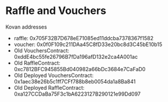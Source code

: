 # Raffle and Vouchers

Kovan addresses
- raffle: 0x705F32B7D678eE71085ed11ddcba7378367f1582
- voucher: 0x0f0F109c211DAa45C8fD33e20bc8d3C45bE10b15
- Old VouchersContract: 0xddE4bc55fe26796B7fDa196afD132e2ca4A001ac
- Old RaffleContract: 0xc7812BFC945855Bd040982a66bDc3684e7CaFaD0
- Old Deployed VouchersContract: 0x1aec38e26b5c1ff7CFf788b8eb0054da1a8Ba841
- Old Deployed RaffleContract: 0xa127CCDaBa75F3c1bA6223127B290121e99Dd097
